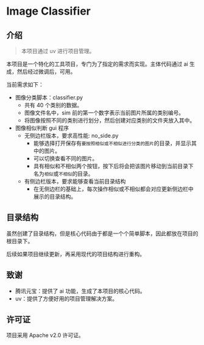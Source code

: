 # Image Classifier

## 介绍

> 本项目通过 uv 进行项目管理。

本项目是一个特化的工具项目，专门为了指定的需求而实现。主体代码通过 ai 生成，然后经过微调后，可用。

当前需求如下：

- 图像分类脚本：classifier.py
  - 共有 40 个类别的数据。
  - 图像文件名中，sim 前的第一个数字表示当前图片所属的类别编号。
  - 将图像按照不同的类别进行划分，然后创建对应类别的文件夹放入其中。
- 图像相似判断 gui 程序
  - 无侧边栏版本，要求高性能: no_side.py
    - 能够选择打开保存有`要按照相似或不相似进行分类的图片`的目录，并显示其中的图片。
    - 可以切换查看不同的图片。
    - 具有相似和不相似两个按钮，按下后将会把该图片移动到当前目录下名为`相似`或`不相似`的目录。
  - 有侧边栏版本，要求能够查看当前目录结构
    - 在无侧边栏的基础上，每次操作相似或不相似都会对应更新侧边栏中展示的目录结构。

## 目录结构

虽然创建了目录结构，但是核心代码由于都是一个个简单脚本，因此都放在项目的根目录下。

后续如果项目继续更新，再采用现代的项目结构进行重构。

## 致谢

- 腾讯元宝：提供了 ai 功能，生成了本项目的核心代码。
- uv：提供了方便好用的项目管理解决方案。

## 许可证

项目采用 Apache v2.0 许可证。
